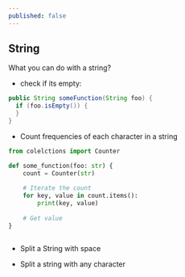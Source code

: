 ```yaml
---
published: false
---
```

## String

What you can do with a string? 

* check if its empty: 

```java
public String someFunction(String foo) {
  if (foo.isEmpty()) {
  }
}
```

* Count frequencies of each character in a string

```python
from colelctions import Counter

def some_function(foo: str) {
    count = Counter(str)
    
    # Iterate the count
    for key, value in count.items():
        print(key, value)
    
    # Get value
}

```

```java

```

* Split a String with space

* Split a string with any character